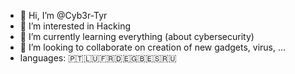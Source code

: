 - 🎩 Hi, I’m @Cyb3r-Tyr
- 👀 I’m interested in Hacking
- 👃 I’m currently learning everything (about cybersecurity)
- 👅 I’m looking to collaborate on creation of new gadgets, virus, ...
- languages: 🇵🇹🇱🇺🇫🇷🇩🇪🇬🇧🇪🇸🇷🇺
